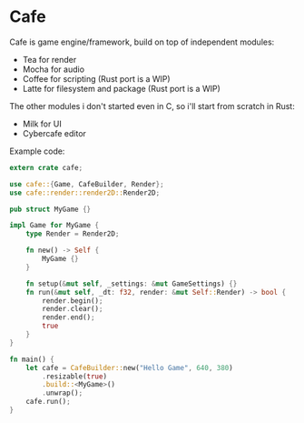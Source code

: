 # Cafe

Cafe is game engine/framework, build on top of independent modules:

- Tea for render
- Mocha for audio
- Coffee for scripting (Rust port is a WIP)
- Latte for filesystem and package (Rust port is a WIP)

The other modules i don't started even in C, so i'll start from scratch in Rust:

- Milk for UI
- Cybercafe editor

Example code:

```Rust
extern crate cafe;

use cafe::{Game, CafeBuilder, Render};
use cafe::render::render2D::Render2D;

pub struct MyGame {}

impl Game for MyGame {
    type Render = Render2D;

    fn new() -> Self {
        MyGame {}
    }

    fn setup(&mut self, _settings: &mut GameSettings) {}
    fn run(&mut self, _dt: f32, render: &mut Self::Render) -> bool {
        render.begin();
        render.clear();
        render.end();
        true
    }
}

fn main() {
    let cafe = CafeBuilder::new("Hello Game", 640, 380)
        .resizable(true)
        .build::<MyGame>()
        .unwrap();
    cafe.run();
}

```
